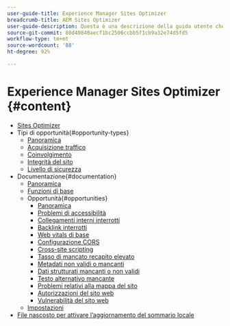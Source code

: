 ```yaml
---
user-guide-title: Experience Manager Sites Optimizer
breadcrumb-title: AEM Sites Optimizer
user-guide-description: Questa è una descrizione della guida utente che verrà visualizzata nella pagina di destinazione.
source-git-commit: 80d40840aecf1bc2506ccbb5f1cb9a32e74d5fd5
workflow-type: tm+mt
source-wordcount: '88'
ht-degree: 92%

---
```



# Experience Manager Sites Optimizer {#content}

+ [Sites Optimizer](/help/home.md)
+ Tipi di opportunità{#opportunity-types}
   + [Panoramica](/help/opportunity-types/overview.md)
   + [Acquisizione traffico](/help/opportunity-types/traffic-acquisition.md)
   + [Coinvolgimento](/help/opportunity-types/engagement.md)
   + [Integrità del sito](/help/opportunity-types/site-health.md)
   + [Livello di sicurezza](/help/opportunity-types/security-posture.md)
+ Documentazione{#documentation}
   + [Panoramica](/help/documentation/overview.md)
   + [Funzioni di base](/help/documentation/basics.md)
   + Opportunità{#opportunities}
      + [Panoramica](/help/documentation/opportunities/overview.md)
      + [Problemi di accessibilità](/help/documentation/opportunities/accessibility-issues.md)
      + [Collegamenti interni interrotti](/help/documentation/opportunities/broken-internal-links.md)
      + [Backlink interrotti](/help/documentation/opportunities/broken-backlinks.md)
      + [Web vitals di base](/help/documentation/opportunities/core-web-vitals.md)
      + [Configurazione CORS](/help/documentation/opportunities/cors-configuration.md)
      + [Cross-site scripting](/help/documentation/opportunities/cross-site-scripting.md)
      + [Tasso di mancato recapito elevato](/help/documentation/opportunities/high-bounce-rate.md)
      + [Metadati non validi o mancanti](/help/documentation/opportunities/invalid-or-missing-metadata.md)
      + [Dati strutturati mancanti o non validi](/help/documentation/opportunities/missing-invalid-structured-data.md)
      + [Testo alternativo mancante](/help/documentation/opportunities/missing-alt-text.md)
      + [Problemi relativi alla mappa del sito](/help/documentation/opportunities/sitemap-issues.md)
      + [Autorizzazioni del sito web](/help/documentation/opportunities/website-permissions.md)
      + [Vulnerabilità del sito web](/help/documentation/opportunities/website-vulnerabilities.md)
   + [Impostazioni](/help/documentation/settings.md)
+ [File nascosto per attivare l’aggiornamento del sommario locale](hidden-delete-me.md)
